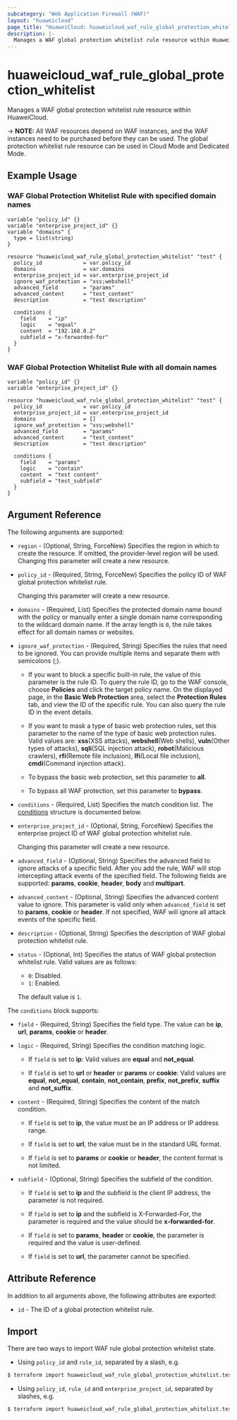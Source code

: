 ```yaml
---
subcategory: "Web Application Firewall (WAF)"
layout: "huaweicloud"
page_title: "HuaweiCloud: huaweicloud_waf_rule_global_protection_whitelist"
description: |-
  Manages a WAF global protection whitelist rule resource within HuaweiCloud.
---
```


# huaweicloud_waf_rule_global_protection_whitelist

Manages a WAF global protection whitelist rule resource within HuaweiCloud.

-> **NOTE:** All WAF resources depend on WAF instances, and the WAF instances need to be purchased before they can be
used. The global protection whitelist rule resource can be used in Cloud Mode and Dedicated Mode.

## Example Usage

### WAF Global Protection Whitelist Rule with specified domain names

```hcl
variable "policy_id" {}
variable "enterprise_project_id" {}
variable "domains" {
  type = list(string)
}

resource "huaweicloud_waf_rule_global_protection_whitelist" "test" {
  policy_id             = var.policy_id
  domains               = var.domains
  enterprise_project_id = var.enterprise_project_id
  ignore_waf_protection = "xss;webshell"
  advanced_field        = "params"
  advanced_content      = "test_content"
  description           = "test description"

  conditions {
    field    = "ip"
    logic    = "equal"
    content  = "192.168.0.2"
    subfield = "x-forwarded-for"
  }
}
```

### WAF Global Protection Whitelist Rule with all domain names

```hcl
variable "policy_id" {}
variable "enterprise_project_id" {}

resource "huaweicloud_waf_rule_global_protection_whitelist" "test" {
  policy_id             = var.policy_id
  enterprise_project_id = var.enterprise_project_id
  domains               = []
  ignore_waf_protection = "xss;webshell"
  advanced_field        = "params"
  advanced_content      = "test_content"
  description           = "test description"

  conditions {
    field    = "params"
    logic    = "contain"
    content  = "test content"
    subfield = "test_subfield"
  }
}
```

## Argument Reference

The following arguments are supported:

* `region` - (Optional, String, ForceNew) Specifies the region in which to create the resource.
  If omitted, the provider-level region will be used. Changing this parameter will create a new resource.

* `policy_id` - (Required, String, ForceNew) Specifies the policy ID of WAF global protection whitelist rule.

  Changing this parameter will create a new resource.

* `domains` - (Required, List) Specifies the protected domain name bound with the policy or manually enter a single
  domain name corresponding to the wildcard domain name.
  If the array length is `0`, the rule takes effect for all domain names or websites.

* `ignore_waf_protection` - (Required, String) Specifies the rules that need to be ignored. You can provide multiple
  items and separate them with semicolons (;).

  + If you want to block a specific built-in rule, the value of this parameter is the rule ID.
  To query the rule ID, go to the WAF console, choose **Policies** and click the target policy name. On the displayed
  page, in the **Basic Web Protection** area, select the **Protection Rules** tab, and view the ID of the specific rule.
  You can also query the rule ID in the event details.

  + If you want to mask a type of basic web protection rules, set this parameter to the name of the type of basic web
  protection rules. Valid values are: **xss**(XSS attacks), **webshell**(Web shells), **vuln**(Other types of attacks),
  **sqli**(SQL injection attack), **robot**(Malicious crawlers), **rfi**(Remote file inclusion),
  **lfi**(Local file inclusion), **cmdi**(Command injection attack).

  + To bypass the basic web protection, set this parameter to **all**.

  + To bypass all WAF protection, set this parameter to **bypass**.

* `conditions` - (Required, List) Specifies the match condition list.
  The [conditions](#RuleGlobalProtectionWhitelist_conditions) structure is documented below.

* `enterprise_project_id` - (Optional, String, ForceNew) Specifies the enterprise project ID of WAF global protection
  whitelist rule.

  Changing this parameter will create a new resource.

* `advanced_field` - (Optional, String) Specifies the advanced field to ignore attacks of a specific field.
  After you add the rule, WAF will stop intercepting attack events of the specified field.
  The following fields are supported: **params**, **cookie**, **header**, **body** and **multipart**.

* `advanced_content` - (Optional, String) Specifies the advanced content value to ignore. This parameter is valid only
  when `advanced_field` is set to **params**, **cookie** or **header**.
  If not specified, WAF will ignore all attack events of the specific field.

* `description` - (Optional, String) Specifies the description of WAF global protection whitelist rule.

* `status` - (Optional, Int) Specifies the status of WAF global protection whitelist rule.
  Valid values are as follows:
  + `0`: Disabled.
  + `1`: Enabled.

  The default value is `1`.

<a name="RuleGlobalProtectionWhitelist_conditions"></a>
The `conditions` block supports:

* `field` - (Required, String) Specifies the field type. The value can be **ip**, **url**, **params**, **cookie**
  or **header**.

* `logic` - (Required, String) Specifies the condition matching logic.

  + If `field` is set to **ip**: Valid values are **equal** and **not_equal**.

  + If `field` is set to **url** or **header** or **params** or **cookie**: Valid values are **equal**, **not_equal**,
  **contain**, **not_contain**, **prefix**, **not_prefix**, **suffix** and **not_suffix**.

* `content` - (Required, String) Specifies the content of the match condition.

  + If `field` is set to **ip**, the value must be an IP address or IP address range.

  + If `field` is set to **url**, the value must be in the standard URL format.

  + If `field` is set to **params** or **cookie** or **header**, the content format is not limited.

* `subfield` - (Optional, String) Specifies the subfield of the condition.

  + If `field` is set to **ip** and the subfield is the client IP address, the parameter is not required.

  + If `field` is set to **ip** and the subfield is X-Forwarded-For, the parameter is required and the value should be
  **x-forwarded-for**.

  + If `field` is set to **params**, **header** or **cookie**, the parameter is required and the value is user-defined.

  + If `field` is set to **url**, the parameter cannot be specified.

## Attribute Reference

In addition to all arguments above, the following attributes are exported:

* `id` - The ID of a global protection whitelist rule.

## Import

There are two ways to import WAF rule global protection whitelist state.

* Using `policy_id` and `rule_id`, separated by a slash, e.g.

```bash
$ terraform import huaweicloud_waf_rule_global_protection_whitelist.test <policy_id>/<rule_id>
```

* Using `policy_id`, `rule_id` and `enterprise_project_id`, separated by slashes, e.g.

```bash
$ terraform import huaweicloud_waf_rule_global_protection_whitelist.test <policy_id>/<rule_id>/<enterprise_project_id>
```

